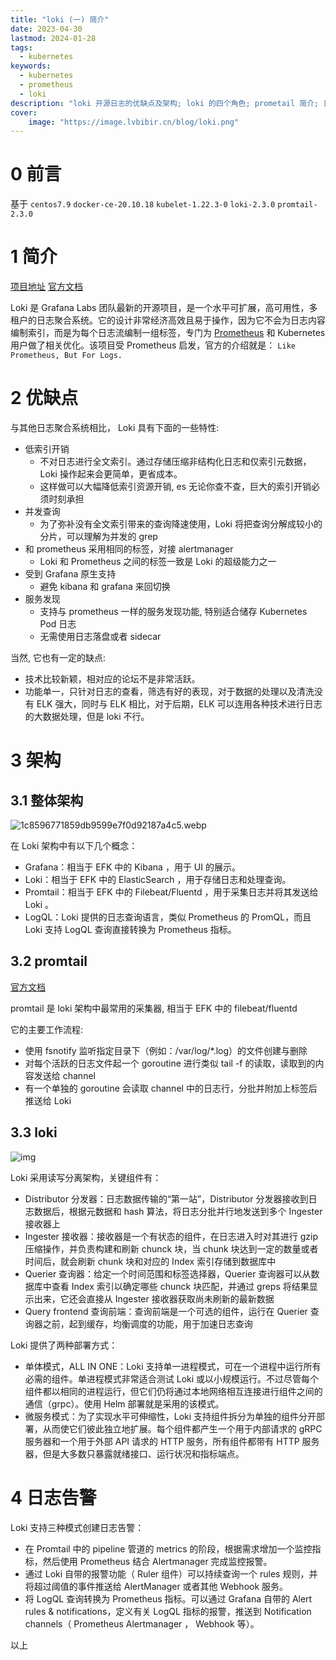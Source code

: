 ```yaml
---
title: "loki (一) 简介" 
date: 2023-04-30
lastmod: 2024-01-28
tags:
  - kubernetes
keywords:
  - kubernetes
  - prometheus
  - loki
description: "loki 开源日志的优缺点及架构; loki 的四个角色; prometail 简介; 日志告警" 
cover:
    image: "https://image.lvbibir.cn/blog/loki.png"
---
```


# 0 前言

基于 `centos7.9` `docker-ce-20.10.18` `kubelet-1.22.3-0` `loki-2.3.0` `promtail-2.3.0`

# 1 简介

[项目地址](https://github.com/grafana/loki/) [官方文档](https://grafana.com/docs/loki/latest/)

Loki 是 Grafana Labs 团队最新的开源项目，是一个水平可扩展，高可用性，多租户的日志聚合系统。它的设计非常经济高效且易于操作，因为它不会为日志内容编制索引，而是为每个日志流编制一组标签，专门为 [Prometheus](https://cloud.tencent.com/product/tmp?from=20065&from_column=20065) 和 Kubernetes 用户做了相关优化。该项目受 Prometheus 启发，官方的介绍就是： `Like Prometheus, But For Logs.`

# 2 优缺点

与其他日志聚合系统相比， Loki 具有下面的一些特性:

- 低索引开销
    - 不对日志进行全文索引。通过存储压缩非结构化日志和仅索引元数据，Loki 操作起来会更简单，更省成本。
    - 这样做可以大幅降低索引资源开销, es 无论你查不查，巨大的索引开销必须时刻承担
- 并发查询
    - 为了弥补没有全文索引带来的查询降速使用，Loki 将把查询分解成较小的分片，可以理解为并发的 grep
- 和 prometheus 采用相同的标签，对接 alertmanager
    - Loki 和 Prometheus 之间的标签一致是 Loki 的超级能力之一
- 受到 Grafana 原生支持
    - 避免 kibana 和 grafana 来回切换
- 服务发现
    - 支持与 prometheus 一样的服务发现功能, 特别适合储存 Kubernetes Pod 日志
    - 无需使用日志落盘或者 sidecar

当然, 它也有一定的缺点:

- 技术比较新颖，相对应的论坛不是非常活跃。
- 功能单一，只针对日志的查看，筛选有好的表现，对于数据的处理以及清洗没有 ELK 强大，同时与 ELK 相比，对于后期，ELK 可以连用各种技术进行日志的大数据处理，但是 loki 不行。

# 3 架构

## 3.1 整体架构

![1c8596771859db9599e7f0d92187a4c5.webp](https://image.lvbibir.cn/blog/1c8596771859db9599e7f0d92187a4c5.webp)

在 Loki 架构中有以下几个概念：

- Grafana：相当于 EFK 中的 Kibana ，用于 UI 的展示。
- Loki：相当于 EFK 中的 ElasticSearch ，用于存储日志和处理查询。
- Promtail：相当于 EFK 中的 Filebeat/Fluentd ，用于采集日志并将其发送给 Loki 。
- LogQL：Loki 提供的日志查询语言，类似 Prometheus 的 PromQL，而且 Loki 支持 LogQL 查询直接转换为 Prometheus 指标。

## 3.2 promtail

[官方文档](https://grafana.com/docs/loki/latest/clients/promtail/)

promtail 是 loki 架构中最常用的采集器, 相当于 EFK 中的 filebeat/fluentd

它的主要工作流程:

- 使用 fsnotify 监听指定目录下（例如：/var/log/\*.log）的文件创建与删除
- 对每个活跃的日志文件起一个 goroutine 进行类似 tail -f 的读取，读取到的内容发送给 channel
- 有一个单独的 goroutine 会读取 channel 中的日志行，分批并附加上标签后推送给 Loki

## 3.3 loki

![img](https://image.lvbibir.cn/blog/536ff8e45540a38aceec8b0457b581b0.png)

Loki 采用读写分离架构，关键组件有：

- Distributor 分发器：日志数据传输的“第一站”，Distributor 分发器接收到日志数据后，根据元数据和 hash 算法，将日志分批并行地发送到多个 Ingester 接收器上
- Ingester 接收器：接收器是一个有状态的组件，在日志进入时对其进行 gzip 压缩操作，并负责构建和刷新 chunck 块，当 chunk 块达到一定的数量或者时间后，就会刷新 chunk 块和对应的 Index 索引存储到数据库中
- Querier 查询器：给定一个时间范围和标签选择器，Querier 查询器可以从数据库中查看 Index 索引以确定哪些 chunck 块匹配，并通过 greps 将结果显示出来，它还会直接从 Ingester 接收器获取尚未刷新的最新数据
- Query frontend 查询前端：查询前端是一个可选的组件，运行在 Querier 查询器之前，起到缓存，均衡调度的功能，用于加速日志查询

Loki 提供了两种部署方式：

- 单体模式，ALL IN ONE：Loki 支持单一进程模式，可在一个进程中运行所有必需的组件。单进程模式非常适合测试 Loki 或以小规模运行。不过尽管每个组件都以相同的进程运行，但它们仍将通过本地网络相互连接进行组件之间的通信（grpc）。使用 Helm 部署就是采用的该模式。
- 微服务模式：为了实现水平可伸缩性，Loki 支持组件拆分为单独的组件分开部署，从而使它们彼此独立地扩展。每个组件都产生一个用于内部请求的 gRPC 服务器和一个用于外部 API 请求的 HTTP 服务，所有组件都带有 HTTP 服务器，但是大多数只暴露就绪接口、运行状况和指标端点。

# 4 日志告警

Loki 支持三种模式创建日志告警：

- 在 Promtail 中的 pipeline 管道的 metrics 的阶段，根据需求增加一个监控指标，然后使用 Prometheus 结合 Alertmanager 完成监控报警。
- 通过 Loki 自带的报警功能（ Ruler 组件）可以持续查询一个 rules 规则，并将超过阈值的事件推送给 AlertManager 或者其他 Webhook 服务。
- 将 LogQL 查询转换为 Prometheus 指标。可以通过 Grafana 自带的 Alert rules & notifications，定义有关 LogQL 指标的报警，推送到 Notification channels（ Prometheus Alertmanager ， Webhook 等）。

以上
